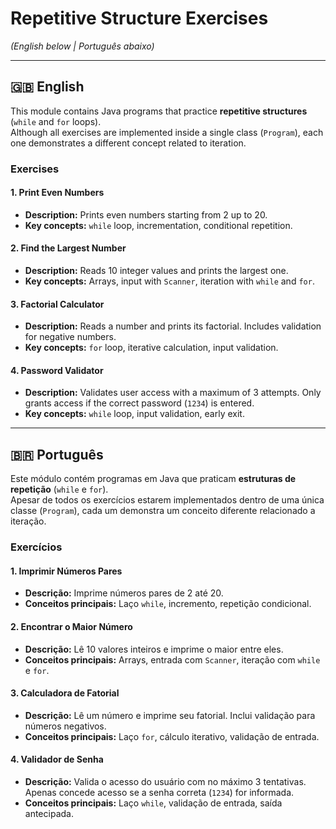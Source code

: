 # Repetitive Structure Exercises  
*(English below | Português abaixo)*

---

## 🇬🇧 English

This module contains Java programs that practice **repetitive structures** (`while` and `for` loops).  
Although all exercises are implemented inside a single class (`Program`), each one demonstrates a different concept related to iteration.

### Exercises

#### 1. Print Even Numbers
- **Description:** Prints even numbers starting from 2 up to 20.
- **Key concepts:** `while` loop, incrementation, conditional repetition.

#### 2. Find the Largest Number
- **Description:** Reads 10 integer values and prints the largest one.
- **Key concepts:** Arrays, input with `Scanner`, iteration with `while` and `for`.

#### 3. Factorial Calculator
- **Description:** Reads a number and prints its factorial. Includes validation for negative numbers.
- **Key concepts:** `for` loop, iterative calculation, input validation.

#### 4. Password Validator
- **Description:** Validates user access with a maximum of 3 attempts. Only grants access if the correct password (`1234`) is entered.
- **Key concepts:** `while` loop, input validation, early exit.

---

## 🇧🇷 Português

Este módulo contém programas em Java que praticam **estruturas de repetição** (`while` e `for`).  
Apesar de todos os exercícios estarem implementados dentro de uma única classe (`Program`), cada um demonstra um conceito diferente relacionado a iteração.

### Exercícios

#### 1. Imprimir Números Pares
- **Descrição:** Imprime números pares de 2 até 20.
- **Conceitos principais:** Laço `while`, incremento, repetição condicional.

#### 2. Encontrar o Maior Número
- **Descrição:** Lê 10 valores inteiros e imprime o maior entre eles.
- **Conceitos principais:** Arrays, entrada com `Scanner`, iteração com `while` e `for`.

#### 3. Calculadora de Fatorial
- **Descrição:** Lê um número e imprime seu fatorial. Inclui validação para números negativos.
- **Conceitos principais:** Laço `for`, cálculo iterativo, validação de entrada.

#### 4. Validador de Senha
- **Descrição:** Valida o acesso do usuário com no máximo 3 tentativas. Apenas concede acesso se a senha correta (`1234`) for informada.
- **Conceitos principais:** Laço `while`, validação de entrada, saída antecipada.
